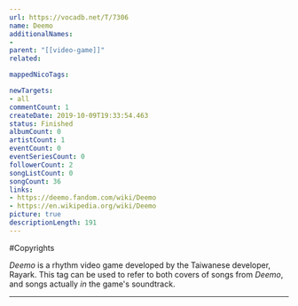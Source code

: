 ```yaml
---
url: https://vocadb.net/T/7306
name: Deemo
additionalNames: 
- 
parent: "[[video-game]]"
related:

mappedNicoTags:

newTargets:
- all
commentCount: 1
createDate: 2019-10-09T19:33:54.463
status: Finished
albumCount: 0
artistCount: 1
eventCount: 0
eventSeriesCount: 0
followerCount: 2
songListCount: 0
songCount: 36
links: 
- https://deemo.fandom.com/wiki/Deemo
- https://en.wikipedia.org/wiki/Deemo
picture: true
descriptionLength: 191
---
```


#Copyrights

*Deemo* is a rhythm video game developed by the Taiwanese developer, Rayark. This tag can be used to refer to both covers of songs from *Deemo*, and songs actually *in* the game's soundtrack.

---

